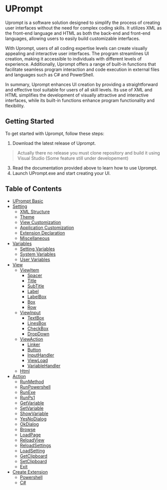 # UPrompt

Uprompt is a software solution designed to simplify the process of creating user interfaces without the need for complex coding skills. It utilizes XML as the front-end language and HTML as both the back-end and front-end languages, allowing users to easily build customizable interfaces.

With Uprompt, users of all coding expertise levels can create visually appealing and interactive user interfaces. The program streamlines UI creation, making it accessible to individuals with different levels of experience. Additionally, Uprompt offers a range of built-in functions that facilitate seamless program interaction and code execution in external files and languages such as C# and PowerShell.

In summary, Uprompt enhances UI creation by providing a straightforward and effective tool suitable for users of all skill levels. Its use of XML and HTML simplifies the development of visually attractive and interactive interfaces, while its built-in functions enhance program functionality and flexibility.

## Getting Started
To get started with Uprompt, follow these steps:
1. Download the latest release of Uprompt.
> Actually there no release you must clone repository and build it using Visual Studio (Some feature still under developement)
3. Read the documentation provided above to learn how to use Uprompt.
4. Launch UPrompt.exe and start creating your UI.

## Table of Contents
- [UPrompt Basic](https://github.com/TopDeveloper29/UPrompt/blob/Prod/Documentation/Basic.md)
- [Setting](https://github.com/TopDeveloper29/UPrompt/blob/Prod/Documentation/Setting.md)
  - [XML Structure](https://github.com/TopDeveloper29/UPrompt/blob/Prod/Documentation/Setting.md#xml-structure)
  - [Theme](https://github.com/TopDeveloper29/UPrompt/blob/Prod/Documentation/Setting.md#theme)
  - [View Customization](https://github.com/TopDeveloper29/UPrompt/blob/Prod/Documentation/Setting.md#view-customization)
  - [Application Customization](https://github.com/TopDeveloper29/UPrompt/blob/Prod/Documentation/Setting.md#application-customization)
  - [Extension Declaration](https://github.com/TopDeveloper29/UPrompt/blob/Prod/Documentation/Setting.md#extension-declaration)
  - [Miscellaneous](https://github.com/TopDeveloper29/UPrompt/blob/Prod/Documentation/Setting.md#miscellaneous)
- [Variables](https://github.com/TopDeveloper29/UPrompt/blob/Prod/Documentation/Variable.md)
  - [Setting Variables](https://github.com/TopDeveloper29/UPrompt/blob/Prod/Documentation/Variable.md#setting-variables)
  - [System Variables](https://github.com/TopDeveloper29/UPrompt/blob/Prod/Documentation/Variable.md#system-variables)
  - [User Variables](https://github.com/TopDeveloper29/UPrompt/blob/Prod/Documentation/Variable.md#user-variables)
- [View](https://github.com/TopDeveloper29/UPrompt/blob/Prod/Documentation/View.md)
  - [ViewItem](https://github.com/TopDeveloper29/UPrompt/blob/Prod/Documentation/View.md#viewitem)
    - [Spacer](https://github.com/TopDeveloper29/UPrompt/blob/Prod/Documentation/View.md#spacer)
    - [Title](https://github.com/TopDeveloper29/UPrompt/blob/Prod/Documentation/View.md#title)
    - [SubTitle](https://github.com/TopDeveloper29/UPrompt/blob/Prod/Documentation/View.md#subtitle)
    - [Label](https://github.com/TopDeveloper29/UPrompt/blob/Prod/Documentation/View.md#label)
    - [LabelBox](https://github.com/TopDeveloper29/UPrompt/blob/Prod/Documentation/View.md#labelbox)
    - [Box](https://github.com/TopDeveloper29/UPrompt/blob/Prod/Documentation/View.md#box)
    - [Row](https://github.com/TopDeveloper29/UPrompt/blob/Prod/Documentation/View.md#row)
  - [ViewInput](https://github.com/TopDeveloper29/UPrompt/blob/Prod/Documentation/View.md#top--viewinput)
    - [TextBox](https://github.com/TopDeveloper29/UPrompt/blob/Prod/Documentation/View.md#textbox)
    - [LinesBox](https://github.com/TopDeveloper29/UPrompt/blob/Prod/Documentation/View.md#linesbox)
    - [CheckBox](https://github.com/TopDeveloper29/UPrompt/blob/Prod/Documentation/View.md#checkbox)
    - [DropDown](https://github.com/TopDeveloper29/UPrompt/blob/Prod/Documentation/View.md#dropdown)
  - [ViewAction](https://github.com/TopDeveloper29/UPrompt/blob/Prod/Documentation/View.md#top--viewaction)
    - [Linker](https://github.com/TopDeveloper29/UPrompt/blob/Prod/Documentation/View.md#linker)
    - [Button](https://github.com/TopDeveloper29/UPrompt/blob/Prod/Documentation/View.md#button)
    - [InputHandler](https://github.com/TopDeveloper29/UPrompt/blob/Prod/Documentation/View.md#inputhandler)
    - [ViewLoad](https://github.com/TopDeveloper29/UPrompt/blob/Prod/Documentation/View.md#viewload)
    - [VariableHandler](https://github.com/TopDeveloper29/UPrompt/blob/Prod/Documentation/View.md#variablehandler)
  - [Html](https://github.com/TopDeveloper29/UPrompt/blob/Prod/Documentation/View.md#top--html)
- [Action](https://github.com/TopDeveloper29/UPrompt/blob/Prod/Documentation/Action.md)
  - [RunMethod](https://github.com/TopDeveloper29/UPrompt/blob/Prod/Documentation/Action.md#runmethod)
  - [RunPowershell](https://github.com/TopDeveloper29/UPrompt/blob/Prod/Documentation/Action.md#runpowershell)
  - [RunExe](https://github.com/TopDeveloper29/UPrompt/blob/Prod/Documentation/Action.md#runexe)
  - [RunPs1](https://github.com/TopDeveloper29/UPrompt/blob/Prod/Documentation/Action.md#runps1)
  - [GetVariable](https://github.com/TopDeveloper29/UPrompt/blob/Prod/Documentation/Action.md#getvariable)
  - [SetVariable](https://github.com/TopDeveloper29/UPrompt/blob/Prod/Documentation/Action.md#setvariable)
  - [ShowVariable](https://github.com/TopDeveloper29/UPrompt/blob/Prod/Documentation/Action.md#showvariable)
  - [YesNoDialog](https://github.com/TopDeveloper29/UPrompt/blob/Prod/Documentation/Action.md#yesnodialog)
  - [OkDialog](https://github.com/TopDeveloper29/UPrompt/blob/Prod/Documentation/Action.md#okdialog)
  - [Browse](https://github.com/TopDeveloper29/UPrompt/blob/Prod/Documentation/Action.md#browse)
  - [LoadPage](https://github.com/TopDeveloper29/UPrompt/blob/Prod/Documentation/Action.md#loadpage)
  - [ReloadView](https://github.com/TopDeveloper29/UPrompt/blob/Prod/Documentation/Action.md#reloadview)
  - [ReloadSettings](https://github.com/TopDeveloper29/UPrompt/blob/Prod/Documentation/Action.md#reloadsettings)
  - [LoadSetting](https://github.com/TopDeveloper29/UPrompt/blob/Prod/Documentation/Action.md#loadsetting)
  - [GetClipboard](https://github.com/TopDeveloper29/UPrompt/blob/Prod/Documentation/Action.md#getclipboard)
  - [SetClipboard](https://github.com/TopDeveloper29/UPrompt/blob/Prod/Documentation/Action.md#setclipboard)
  - [Exit](https://github.com/TopDeveloper29/UPrompt/blob/Prod/Documentation/Action.md#exit)
- [Create Extension](https://github.com/TopDeveloper29/UPrompt/blob/Prod/Documentation/Extention.md)
  - [Powershell](https://github.com/TopDeveloper29/UPrompt/blob/Prod/Documentation/Extention.md)
  - [C#](https://github.com/TopDeveloper29/UPrompt/blob/Prod/Documentation/Extention.md)
  
